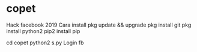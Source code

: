 # copet
Hack facebook 2019
Cara install
pkg update && upgrade
pkg install git
pkg install python2
pip2 install pip

cd copet 
python2 s.py
Login fb 

